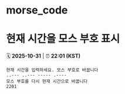 # morse_code
# 현재 시간을 모스 부호 표시
<!-- MORSE_TIME_START -->
🗓️ **2025-10-31** | ⏰ **22:01 (KST)**

```
현재 시간을 입력하세요. 모스 부호로 바꿉니다
..--- ..--- ----- .----
모스 부호를 다시 현재 시간으로 바꿉니다
2201
```
<!-- MORSE_TIME_END -->
